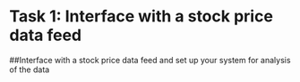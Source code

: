# Task 1: Interface with a stock price data feed

##Interface with a stock price data feed and set up your system for analysis of the data

